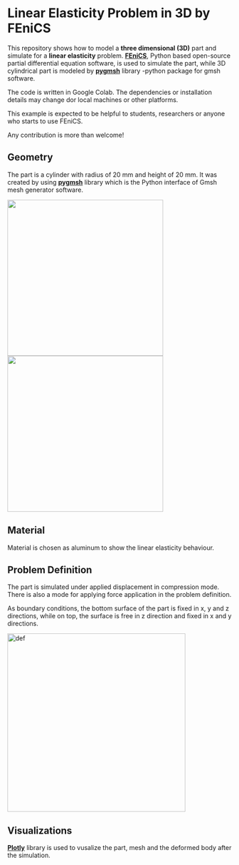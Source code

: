 # Linear Elasticity Problem in 3D by FEniCS

This repository shows how to model a **three dimensional (3D)** part and simulate for a **linear elasticity** problem. [**FEniCS**](https://fenicsproject.org), Python based open-source partial differential equation software, is used to simulate the part, while 3D cylindrical part is modeled by [**pygmsh**](https://pygmsh.readthedocs.io/en/latest/) library -python package for gmsh software.

The code is written in Google Colab. The dependencies or installation details may change dor local machines or other platforms.

This example is expected to be helpful to students, researchers or anyone who starts to use FEniCS.

Any contribution is more than welcome!

## Geometry
The part is a cylinder with radius of 20 mm and height of 20 mm. It was created by using [**pygmsh**](https://pygmsh.readthedocs.io/en/latest/) library which is the Python interface of Gmsh mesh generator software.

<p float="center">
  <img src="https://user-images.githubusercontent.com/57313118/192842057-45319a3a-9365-4d12-9a99-5c180defb759.png" width="350" />
  <img src="https://user-images.githubusercontent.com/57313118/192843579-f42248b9-3209-414b-8030-ebf1d7077733.png" width="350" /> 
</p>

## Material
Material is chosen as aluminum to show the linear elasticity behaviour. 

## Problem Definition
The part is simulated under applied displacement in compression mode. There is also a mode for applying force application in the problem definition.

As boundary conditions, the bottom surface of the part is fixed in x, y and z directions, while on top, the surface is free in z direction and fixed in x and y directions.

<img width="400" alt="def" src="https://user-images.githubusercontent.com/57313118/192845321-bbd8183f-a096-4dcc-83a0-e9d18469f232.png">

## Visualizations
[**Plotly**](https://plotly.com) library is used to vusalize the part, mesh and the deformed body after the simulation.
